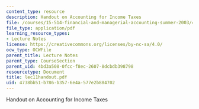 ```yaml
---
content_type: resource
description: Handout on Accounting for Income Taxes
file: /courses/15-514-financial-and-managerial-accounting-summer-2003/4738bb51b786b3576e4a577e2b884702_lec11handout.pdf
file_type: application/pdf
learning_resource_types:
- Lecture Notes
license: https://creativecommons.org/licenses/by-nc-sa/4.0/
ocw_type: OCWFile
parent_title: Lecture Notes
parent_type: CourseSection
parent_uid: 4bd3a508-0fcc-f8ec-2607-8dcbdb398798
resourcetype: Document
title: lec11handout.pdf
uid: 4738bb51-b786-b357-6e4a-577e2b884702
---
```

Handout on Accounting for Income Taxes